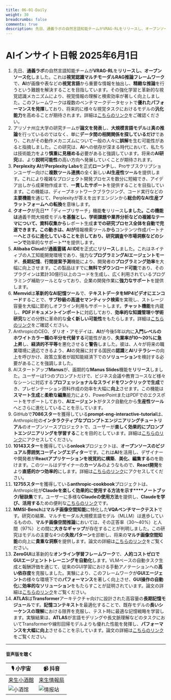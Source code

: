 ```yaml
---
title: 06-01-Daily
weight: 30
breadcrumbs: false
comments: true
description: 先日、通義ラボの自然言語知能チームがVRAG-RLをリリースし、オープンソース化しました。これは視覚認識マルチモーダルRAG推論フレームワークで、AIが画像や表などの視覚言語から重要な情報を抽出し、精緻な推論を行うという難題を解決することを目指しています。その強化学習と革新的な視覚認識メカニズムにより、視覚情報の理解と検索効率が著しく向上しました。このフレームワークは複数のベンチマークデータセットで優れたパフォーマンスを発揮しており、将来的に様々な視覚タスクにおけるモデルの汎化能力を高めることが期待されます。詳細はこちらのリンクをご確認ください。
---
```

# AIインサイト日報 2025年6月1日

1.  先日、**通義ラボ**の自然言語知能チームが**VRAG-RL**を**リリースし、オープンソース化**しました。これは**視覚認識マルチモーダルRAG推論フレームワーク**で、**AI**が画像や表などの**視覚言語**から重要な情報を抽出し、**精緻な推論**を行うという難題を解決することを目指しています。その強化学習と革新的な視覚認識メカニズムにより、視覚情報の理解と検索効率が著しく向上しました。このフレームワークは複数のベンチマークデータセットで**優れたパフォーマンスを発揮**しており、将来的に様々な視覚タスクにおけるモデルの**汎化能力**を高めることが期待されます。詳細は[こちらのリンク](https://github.com/Alibaba-NLP/VRAG)をご確認ください。
2.  アリゾナ州立大学の研究チームが**論文を発表**し、**大規模言語モデル**は**真の推論**を行っているのではなく、単に**データ間の相関関係を探しているだけ**であり、これがその動作メカニズムについて一般の人々に**誤解**を生む可能性があると指摘しました。この研究は、**AI**への依存が深まる時代において、私たちは技術能力をより**慎重に見極める**必要があると強調しています。将来の**AI研究**は、より**説明可能性**の高い方向へ発展していくことが期待されます。
3.  **Perplexity AI**が**Perplexity Labs**を正式**ローンチ**し、Proサブスクリプションユーザー向けに**複数ツール連携**の全く新しい**AI生産性ツール**を提供します。これにより複雑なプロジェクト開発プロセスを数分に短縮でき、アイデア出しから成果物作成まで、**一貫したサポート**を提供することを目指しています。この機能は、ディープネットワークブラウジング、コード実行などの**主要機能**を通じて、Perplexityが答えを出すエンジンから**総合的なAI生産プラットフォームへの転換**を意味します。
4.  **クオーク**が先日**「ディープリサーチ」機能**を**リリース**しました。この機能は**通義千問大規模モデル**を基盤とし、学術課題や業界分析などの複雑なテーマについて、資料収集から**レポート生成**までの研究プロセス全体を自動で完遂できます。この動きは、**AI**が**情報検索ツール**から**コンテンツ作成パートナー**へとさらに進化していることを示しており、研究調査や市場洞察などのシーンで**効率的なサポート**を提供します。
5.  **Alibaba Cloud**が**通義霊碼 AI IDE**を正式に**リリース**しました。これはネイティブの人工知能開発環境であり、強力な**プログラミングAIエージェントモード**、**長期記憶**、**行間提案予測**機能により、開発者の**プログラミング効率**を大幅に向上させます。この製品はすでに**無料でダウンロード可能**であり、そのプラグインは累計30億行以上のコードを生成し、広く利用されているプログラミング補助ツールとなっており、企業の開発作業に**強力なサポート**を提供します。
6.  **Memvid**は**革新的なAI記憶ツール**で、**テキストデータをMP4ビデオにエンコード**することで、**サブ秒級の高速セマンティック検索**を実現し、ストレージ容量を大幅に節約しオフライン利用もサポートします。**チャット機能**を内蔵し、**PDFドキュメントインポート**に対応しており、**効率的な知識管理**や**学術研究**などの分野に革命的な**全く新しい可能性**をもたらします。詳細は[こちらのリンク](https://github.com/Olow304/memvid)をご確認ください。
7.  AnthropicのCEO、ダリオ・アモデイは、**AI**が今後5年以内に**入門レベルのホワイトカラー職の半分を代替する**可能性があり、**失業率が10〜20%に急上昇**し、**経済的不平等**を悪化させると**警告**しました。彼は、人々が将来の職業環境に適応できるよう、**AI**の発展に対する国民の**認識**と**AIリテラシー**の向上を呼びかけ、政策立案者が超知能経済下での**ソリューション**を検討する必要があることを強調しました。
8.  AIスタートアップ**Manus**が、画期的な**Manus Slides**機能を**リリース**しました。ユーザーは1つのプロンプトだけで、ビジネス会議や教育コースなど様々なシーンに対応する**プロフェッショナルなスライドをワンクリックで生成**でき、プレゼンテーション資料作成の効率を大幅に**向上**させます。この機能は**スマート生成**と**柔軟な編集**能力により、PowerPointまたはPDFでのエクスポートをサポートしており、**AIエージェント**がタスク自動化から**生産性ツール**へとさらに進化していることを示しています。
9.  GitHubで**7086スター**を獲得している**prompt-eng-interactive-tutorial**は、Anthropic社の**インタラクティブなプロンプトエンジニアリングチュートリアル**のオープンソースプロジェクトで、ユーザーが**楽しく効果的にプロンプトエンジニアリングを学習する**ことを目的としています。詳細は[こちらのリンク](https://github.com/anthropics/prompt-eng-interactive-tutorial)にアクセスしてください。
10. **10143スター**を獲得している**onlook**プロジェクトは、**オープンソースのビジュアル雰囲気コーディングエディター**です。これは**AI**を活用し、デザイナーや開発者が**Reactアプリケーションを視覚的に構築**、**美化、編集する**のを助けます。このツールはデザイナーの**カーソル**のようなもので、**React開発**をより**直感的かつ効率的**にします。詳細は[こちらのリンク](https://github.com/onlook-dev/onlook)にアクセスしてください。
11. **12755スター**を獲得している**anthropic-cookbook**プロジェクトは、Anthropic社が**Claudeを楽しく効果的に使用する方法を示す****ノートブック/秘訣集**です。ユーザーに多様な**Claudeの使用方法**を提供し、**Claudeを学び、活用する**ための便利な[こちらのリンク](https://github.com/anthropics/anthropic-cookbook)です。
12. **MMSI-Bench**は**マルチ画像空間知能**に特化した**VQAベンチマークテスト**です。研究の結果、マルチモーダル大規模言語モデル（MLLM）は進歩しているものの、**マルチ画像空間推論**においては、その正答率（30〜40%）と人間（97%）との間に**大きなギャップ**が存在することが判明しました。この研究はモデルの主要な4つの**失敗パターン**を診断し、将来の**マルチ画像空間知能**の向上に**貴重な洞察**を提供します。論文の詳細は[こちらのリンク](https://arxiv.org/abs/2505.23764)をご覧ください。
13. **ZeroGUI**は革新的な**オンライン学習フレームワーク**で、**人的コストゼロでGUIエージェントトレーニングを自動化**します。VLMベースの自動タスク生成と報酬評価を通じて、従来のGUI学習における手動アノテーションへの**高い依存度**を克服しました。実験により、このフレームワークが**GUIエージェント**の様々な環境下での**パフォーマンス**を著しく向上させ、**GUI操作の自動化**に**効率的なソリューション**をもたらすことが証明されています。論文の詳細は[こちらのリンク](https://arxiv.org/abs/2505.23762)をご覧ください。
14. **ATLAS**は**Transformer**アーキテクチャ向けに設計された高容量の**長期記憶モジュール**です。**記憶コンテキスト**を最適化することで、既存モデルの**長いシーケンスの理解**における限界を克服し、テスト時に最適な記憶戦略を学習します。実験結果は、**ATLAS**が言語モデリングや長文脈理解などのタスクにおいてTransformerや線形回帰モデルよりも優れた性能を発揮し、**パフォーマンスを大幅に向上**させることを示しています。論文の詳細は[こちらのリンク](https://arxiv.org/abs/2505.23735)をご覧ください。

---

#### **音声版を聴く**

| 🎙️ **小宇宙** | 📹 **抖音** |
| --- | --- |
| [来生小酒館](https://www.xiaoyuzhoufm.com/podcast/683c62b7c1ca9cf575a5030e) | [来生情報局](https://www.douyin.com/user/MS4wLjABAAAAwpwqPQlu38sO38VyWgw9ZjDEnN4bMR5j8x111UxpseHR9DpB6-CveI5KRXOWuFwG)|
| ![小酒馆](https://s1.imagehub.cc/images/2025/06/24/f959f7984e9163fc50d3941d79a7f262.md.png) | ![情报站](https://s1.imagehub.cc/images/2025/06/24/7fc30805eeb831e1e2baa3a240683ca3.md.png) |